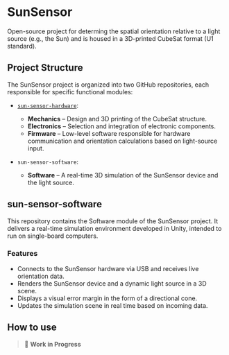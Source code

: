 # SunSensor

Open-source project for determing the spatial orientation relative to a light source (e.g., the Sun) and is housed in a 3D-printed CubeSat format (U1 standard).

## Project Structure

The SunSensor project is organized into two GitHub repositories, each responsible for specific functional modules:

* [`sun-sensor-hardware`](https://github.com/SEEK-Academy/sun-sensor-hardware):

  * **Mechanics** – Design and 3D printing of the CubeSat structure.
  * **Electronics** – Selection and integration of electronic components.
  * **Firmware** – Low-level software responsible for hardware communication and orientation calculations based on light-source input.

* `sun-sensor-software`:

  * **Software** – A real-time 3D simulation of the SunSensor device and the light source.

## sun-sensor-software

This repository contains the Software module of the SunSensor project. It delivers a real-time simulation environment developed in Unity, intended to run on single-board computers.

### Features

* Connects to the SunSensor hardware via USB and receives live orientation data.
* Renders the SunSensor device and a dynamic light source in a 3D scene.
* Displays a visual error margin in the form of a directional cone.
* Updates the simulation scene in real time based on incoming data.

## How to use

> 🚧 **Work in Progress**

